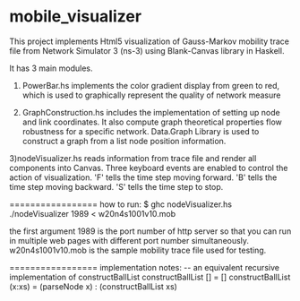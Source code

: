 mobile_visualizer
=================
This project implements Html5 visualization of Gauss-Markov mobility trace file from Network Simulator 3 (ns-3) using Blank-Canvas library in Haskell.

It has 3 main modules.
1) PowerBar.hs implements the color gradient display from green to red, which is used to graphically represent the quality of network measure

2) GraphConstruction.hs includes the implementation of setting up node and link coordinates. It also compute graph theoretical properties flow robustness for a specific network. Data.Graph Library is used to construct a graph from a list node position information.

3)nodeVisualizer.hs reads information from trace file and render all components into Canvas. Three keyboard events are enabled to control the action of visualization. 'F' tells the time step moving forward. 'B' tells the time step moving backward. 'S' tells the time step to stop.

=================
how to run:
$ ghc nodeVisualizer.hs
./nodeVisualizer 1989 < w20n4s1001v10.mob

the first argument 1989 is the port number of http server so that you can run in multiple web pages with different port number simultaneously. w20n4s1001v10.mob is the sample mobility trace file used for testing.

=================
implementation notes:
-- an equivalent recursive implementation of constructBallList
constructBallList [] = []
constructBallList (x:xs) = (parseNode x) : (constructBallList xs)

